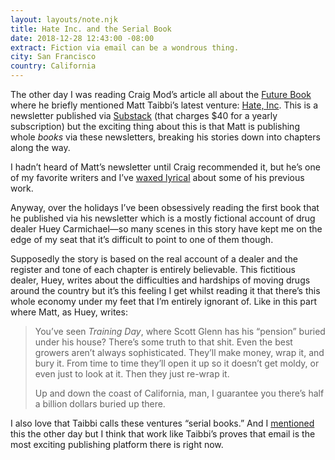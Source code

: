 ```yaml
---
layout: layouts/note.njk
title: Hate Inc. and the Serial Book
date: 2018-12-28 12:43:00 -08:00
extract: Fiction via email can be a wondrous thing.
city: San Francisco
country: California
---
```


The other day I was reading Craig Mod’s article all about the [Future Book](https://www.wired.com/story/future-book-is-here-but-not-what-we-expected/) where he briefly mentioned Matt Taibbi’s latest venture: [Hate, Inc](hatehttps://taibbi.substack.com). This is a newsletter published via [Substack](https://www.substack.com/) (that charges $40 for a yearly subscription) but the exciting thing about this is that Matt is publishing whole _books_ via these newsletters, breaking his stories down into chapters along the way.

I hadn’t heard of Matt’s newsletter until Craig recommended it, but he’s one of my favorite writers and I’ve [waxed lyrical](https://robinrendle.com/notes/an-archipeligo-man/) about some of his previous work.

Anyway, over the holidays I’ve been obsessively reading the first book that he published via his newsletter which is a mostly fictional account of drug dealer Huey Carmichael—so many scenes in this story have kept me on the edge of my seat that it’s difficult to point to one of them though.

Supposedly the story is based on the real account of a dealer and the register and tone of each chapter is entirely believable. This fictitious dealer, Huey, writes about the difficulties and hardships of moving drugs around the country but it’s this feeling I get whilst reading it that there’s this whole economy under my feet that I’m entirely ignorant of. Like in this part where Matt, as Huey, writes:

> You’ve seen _Training Day_, where Scott Glenn has his “pension” buried under his house? There’s some truth to that shit. Even the best growers aren’t always sophisticated. They’ll make money, wrap it, and bury it. From time to time they’ll open it up so it doesn’t get moldy, or even just to look at it. Then they just re-wrap it.
>
> Up and down the coast of California, man, I guarantee you there’s half a billion dollars buried up there.

I also love that Taibbi calls these ventures “serial books.” And I [mentioned](https://twitter.com/robinrendle/status/1076292754840334336) this the other day but I think that work like Taibbi’s proves that email is the most exciting publishing platform there is right now.
